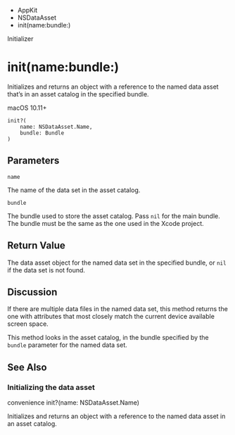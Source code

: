 

- AppKit
- NSDataAsset
-  init(name:bundle:) 

Initializer

# init(name:bundle:)

Initializes and returns an object with a reference to the named data asset that’s in an asset catalog in the specified bundle.

macOS 10.11+

``` source
init?(
    name: NSDataAsset.Name,
    bundle: Bundle
)
```

## Parameters 

`name`  

The name of the data set in the asset catalog.

`bundle`  

The bundle used to store the asset catalog. Pass `nil` for the main bundle. The bundle must be the same as the one used in the Xcode project.

## Return Value

The data asset object for the named data set in the specified bundle, or `nil` if the data set is not found.

## Discussion

If there are multiple data files in the named data set, this method returns the one with attributes that most closely match the current device available screen space.

This method looks in the asset catalog, in the bundle specified by the `bundle` parameter for the named data set.

## See Also

### Initializing the data asset

convenience init?(name: NSDataAsset.Name)

Initializes and returns an object with a reference to the named data asset in an asset catalog.

